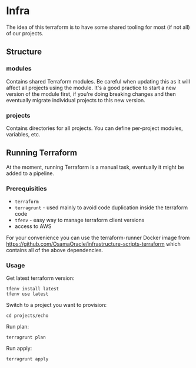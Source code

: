 # Infra

The idea of this terraform is to have some shared tooling for most (if not all) of our projects.

## Structure

### modules
Contains shared Terraform modules.
Be careful when updating this as it will affect all projects using the module. It's a good practice to start a new version of the module first, if you're doing breaking changes and then eventually migrate individual projects to this new version.

### projects
Contains directories for all projects. You can define per-project modules, variables, etc.

## Running Terraform
At the moment, running Terraform is a manual task, eventually it might be added to a pipeline.

### Prerequisities
- `terraform`
- `terragrunt` - used mainly to avoid code duplication inside the terraform code
- `tfenv` - easy way to manage terraform client versions
- access to AWS

For your convenience you can use the terraform-runner Docker image from https://github.com/OsamaOracle/infrastructure-scripts-terraform
which contains all of the above dependencies. 


### Usage
Get latest terraform version:
```
tfenv install latest
tfenv use latest
```

Switch to a project you want to provision:
```
cd projects/echo
```

Run plan:
```
terragrunt plan
```

Run apply:
```
terragrunt apply
```
